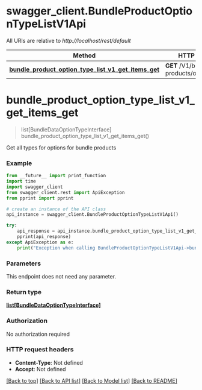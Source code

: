 # swagger_client.BundleProductOptionTypeListV1Api

All URIs are relative to *http://localhost/rest/default*

Method | HTTP request | Description
------------- | ------------- | -------------
[**bundle_product_option_type_list_v1_get_items_get**](BundleProductOptionTypeListV1Api.md#bundle_product_option_type_list_v1_get_items_get) | **GET** /V1/bundle-products/options/types | 


# **bundle_product_option_type_list_v1_get_items_get**
> list[BundleDataOptionTypeInterface] bundle_product_option_type_list_v1_get_items_get()



Get all types for options for bundle products

### Example 
```python
from __future__ import print_function
import time
import swagger_client
from swagger_client.rest import ApiException
from pprint import pprint

# create an instance of the API class
api_instance = swagger_client.BundleProductOptionTypeListV1Api()

try: 
    api_response = api_instance.bundle_product_option_type_list_v1_get_items_get()
    pprint(api_response)
except ApiException as e:
    print("Exception when calling BundleProductOptionTypeListV1Api->bundle_product_option_type_list_v1_get_items_get: %s\n" % e)
```

### Parameters
This endpoint does not need any parameter.

### Return type

[**list[BundleDataOptionTypeInterface]**](BundleDataOptionTypeInterface.md)

### Authorization

No authorization required

### HTTP request headers

 - **Content-Type**: Not defined
 - **Accept**: Not defined

[[Back to top]](#) [[Back to API list]](../README.md#documentation-for-api-endpoints) [[Back to Model list]](../README.md#documentation-for-models) [[Back to README]](../README.md)

